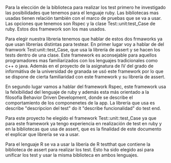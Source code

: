 Para la elección de la biblioteca para realizar los test primero he investigado las posibilidades que tenemos para el lenguaje ruby. Las bibliotecas mas usadas tienen relación también con el marco de pruebas que se va a usar. Las opciones que tenemos son Rspec y la clase Test::unit:test_Case de ruby. Estos dos framework son los mas usados.

Para elegir nuestra libreria tenemos que hablar de estos dos frmaworks ya que usan librerías distintas para testear. En primer lugar voy a hablar de del framwork Test:unit::test_Case, que usa la librería de assert y se hacen los tests dentro de una clase. Este framework es aconsejable para aquellos programadores mas familiarizados con los lenguajes tradicionales como c++ o java. Además en el proyecto de la asignatura de IV del grado de informátiva de la universidad de granada se usó este framework por lo que se dispone de cierta familiaridad con este framework y su librería de assert.

En segundo lugar vamos a hablar del framework Rspec, este framework usa la felxibilidad del lenguaje de ruby y además esta más orientado a la filosofía Behavior Driven Development, donde se describe el comportamiento de los componenetes de la app. La librería que usa es describe "descripcion del test" do it "describe funcionalidad" do test end.

Para este proyecto he elegido el framework Test::unit::test_Case ya que para este framework ya tengo experiencia en realización de test en ruby y en la bibliotecas que usa de assert, que es la finalidad de este documento el explicar que librería se va a usar.

Para el lenguaje R se va a usar la libería de R testthat que contiene la biblioteca de assert para realizar los test. Esto ha sido elegido asi para unificar los test y usar la misma biblioteca en ambos lenguajes.
